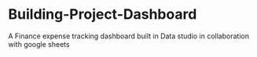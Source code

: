 # Building-Project-Dashboard
A Finance expense tracking dashboard built in Data studio in collaboration with google sheets
